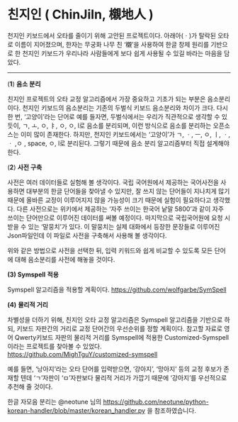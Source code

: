 # 친지인 ( ChinJiIn, 櫬地人 )
천지인 키보드에서 오타를 줄이기 위해 고안된 프로젝트이다. 
아래아(ㆍ)가 탈락된 오타로 이름이 지어졌으며, 한자는 무궁화 나무 친 ‘櫬’을 사용하여 한글 창제 원리를 기반으로 한 천지인 키보드가 우리나라 사람들에게 보다 쉽게 사용될 수 있길 바라는 마음을 담았다. 

---

(**1**) **음소 분리**

 친지인 프로젝트의 오타 교정 알고리즘에서 가장 중요하고 기초가 되는 부분은 음소분리이다. 천지인 키보드의 음소분리는 기존의 두벌식 키보드 음소분리와 차이가 크다. 다시 한 번, ‘고양이’라는 단어로 예를 들자면, 두벌식에서는 우리가 직관적으로 생각할 수 있듯이, ㄱ, ㅗ, ㅇ, ㅑ, ㅇ, ㅇ, l로 음소를 분리되며, 이런 방식으로 음소를 분리하는 오픈소스는 이미 많이 존재한다. 하지만, 천지인 키보드에서는 ‘고양이’가 ㄱ, ㆍ, ㅡ, ㅇ, ㅣ, ㆍ, ㆍ ,ㅇ , space, ㅇ, l로 분리된다. 그렇기 때문에 음소 분리 알고리즘부터 직접 설계해야 한다.

(**2**) **사전 구축**

사전은 여러 데이터들로 실험해 볼 생각이다. 국립 국어원에서 제공하는 국어사전을 사용하면 대부분의 한글 단어들을 찾아낼 수 있지만, 잘 쓰지 않는 단어들이 지나치게 많기 때문에 올바른 교정이 이루어지지 않을 가능성이 크기 때문에 실험이 필요하다고 생각했다. 다른 사전으로는 위키에서 제공하는 ‘자주 쓰이는 한국어 낱말 5800’과 같이 자주 쓰이는 단어만으로 이루어진 데이터를 써볼 예정이다. 마지막으로 국립국어원에 요청 시 받을 수 있는 ‘말뭉치’가 있다. 이 말뭉치는 실제 대화에서 등장한 문장들로 이루어진 Json파일인데 이 파일로  사전을 구축해서 사용해 볼 생각이다.

위와 같은 방법으로 사전을 선택한 뒤, 입력 키워드와 쉽게 비교할 수 있도록 모든 단어에 대해 음소분리를 사전에 해놓을 것이다.

**(3)  Symspell** **적용**

Symspell 알고리즘을 적용할 계획이다. https://github.com/wolfgarbe/SymSpell

**(4)** **물리적 거리**

차별성을 더하기 위해, 친지인 오타 교정 알고리즘은 Symspell 알고리즘을 기반으로 하되, 키보드 자판간의 거리로 교정 단어간의 우선순위를 정할 계획이다. 참고할 자료로 영어 Qwerty키보드 자판의 물리적 거리를 Symspell에 적용한 Customized-Symspell이라는 프로젝트를 찾아볼 수 있었다.  
https://github.com/MighTguY/customized-symspell

예를 들면, ‘낭아지’라는 오타 단어를 입력받으면, ‘강아지’, ‘망아지’ 등의 교정 후보가 존재할 텐데 ‘ㄱ’자판이 ‘ㅁ’자판보다 물리적 거리가 가깝기 때문에 ‘강아지’를 우선적으로 추천해 줄 것이다.


한글 자모음 분리는 @neotune 님의 https://github.com/neotune/python-korean-handler/blob/master/korean_handler.py 을 참조하였습니다. 
